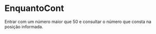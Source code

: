 # EnquantoCont
Entrar com um número maior que 50 e consultar o número que consta na posição informada.
